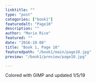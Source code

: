 ```yaml
---
linktitle: ""
type: "post"
categories: ["book1"]
featuredalt: "Page10"
description: ""
author: "Maria Rice"
featured: ""
date: "2016-10-08"
title: "Book 1, Page 10"
featuredpath: "/book1/main/page10.jpg"
preview: "/book1/preview/page10.jpg"

---
```


Colored with GIMP and updated 1/5/19
